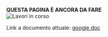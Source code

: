 **QUESTA PAGINA È ANCORA DA FARE**  
![Lavori in corso](/doc/img/lavori_in_corso.png)

Link a documento attuale: [google doc](https://docs.google.com/document/d/13tApuO9T-4HDECwi0qxQwOSvURLjP4EeCag1gIhYAMQ/edit#heading=h.3rgvsfh37peb)
